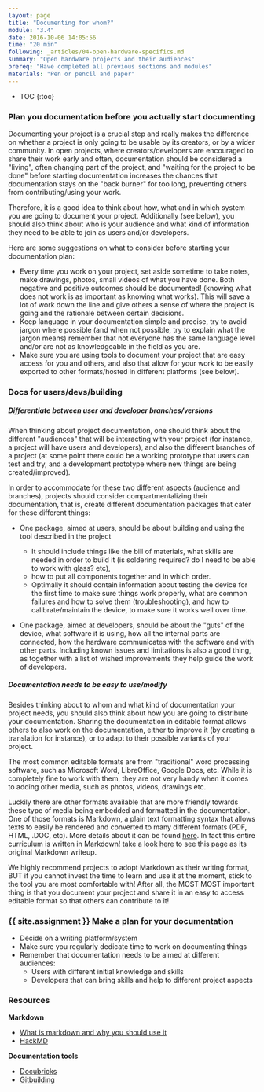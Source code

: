 ```yaml
---
layout: page
title: "Documenting for whom?"
module: "3.4"
date: 2016-10-06 14:05:56
time: "20 min"
following: _articles/04-open-hardware-specifics.md
summary: "Open hardware projects and their audiences"
prereq: "Have completed all previous sections and modules"
materials: "Pen or pencil and paper"
---
```


* TOC
{:toc}

### Plan you documentation before you actually start documenting

Documenting your project is a crucial step and really makes the difference on whether a project is only going to be usable by its creators, or by a wider community. In open projects, where creators/developers are encouraged to share their work early and often, documentation should be considered a "living", often changing part of the project, and "waiting for the project to be done" before starting documentation increases the chances that documentation stays on the "back burner" for too long, preventing others from contributing/using your work.

Therefore, it is a good idea to think about how, what and in which system you are going to document your project. Additionally (see below), you should also think about who is your audience and what kind of information they need to be able to join as users and/or developers.

Here are some suggestions on what to consider before starting your documentation plan:

- Every time you work on your project, set aside sometime to take notes, make drawings, photos, small videos of what you have done. Both negative and positive outcomes should be documented! (knowing what does not work is as important as knowing what works). This will save a lot of work down the line and give others a sense of where the project is going and the rationale between certain decisions.
- Keep language in your documentation simple and precise, try to avoid jargon where possible (and when not possible, try to explain what the jargon means) remember that not everyone has the same language level and/or are not as knowledgeable in the field as you are.
- Make sure you are using tools to document your project that are easy access for you and others, and also that allow for your work to be easily exported to other formats/hosted in different platforms (see below).

### Docs for users/devs/building
##### Differentiate between user and developer branches/versions

When thinking about project documentation, one should think about the different "audiences" that will be interacting with your project (for instance, a project will have users and developers), and also the different branches of a project (at some point there could be a working prototype that users can test and try, and a development prototype where new things are being created/improved).

In order to accommodate for these two different aspects (audience and branches), projects should consider compartmentalizing their documentation, that is, create different documentation packages that cater for these different things:

- One package, aimed at users, should be about building and using the tool described in the project
  - It should include things like the bill of materials, what skills are needed in order to build it (is soldering required? do I need to be able to work with glass? etc),
  - how to put all components together and in which order.
  - Optimally it should contain information about testing the device for the first time to make sure things work properly, what are common failures and how to solve them (troubleshooting), and how to calibrate/maintain the device, to make sure it works well over time.

- One package, aimed at developers, should be about the "guts" of the device, what software it is using, how all the internal parts are connected, how the hardware communicates with the software and with other parts. Including known issues and limitations is also a good thing, as together with a list of wished improvements they help guide the work of developers.

##### Documentation needs to be easy to use/modify

Besides thinking about to whom and what kind of documentation your project needs, you should also think about how you are going to distribute your documentation. Sharing the documentation in editable format allows others to also work on the documentation, either to improve it (by creating a translation for instance), or to adapt to their possible variants of your project.

The most common editable formats are from "traditional" word processing software, such as Microsoft Word, LibreOffice, Google Docs, etc. While it is completely fine to work with them, they are not very handy when it comes to adding other media, such as photos, videos, drawings etc.

Luckily there are other formats available that are more friendly towards these type of media being embedded and formatted in the documentation. One of those formats is Markdown, a plain text formatting syntax that allows texts to easily be rendered and converted to many different formats (PDF, HTML, .DOC, etc). More details about it can be found [here](https://www.ultraedit.com/company/blog/community/what-is-markdown-why-use-it.html). In fact this entire curriculum is written in Markdown! take a look [here](https://raw.githubusercontent.com/ohwmakers/OHM-curriculum/gh-pages/_articles/03-building-open-projects/docs-for-whom.md) to see this page as its original Markdown writeup.

We highly recommend projects to adopt Markdown as their writing format, BUT if you cannot invest the time to learn and use it at the moment, stick to the tool you are most comfortable with! After all, the MOST MOST important thing is that you document your project and share it in an easy to access editable format so that others can contribute to it!


### {{ site.assignment }} Make a plan for your documentation
- Decide on a writing platform/system
- Make sure you regularly dedicate time to work on documenting things
- Remember that documentation needs to be aimed at different audiences:
  - Users with different initial knowledge and skills
  - Developers that can bring skills and help to different project aspects


### Resources
**Markdown**
- [What is markdown and why you should use it](https://www.ultraedit.com/company/blog/community/what-is-markdown-why-use-it.html)
- [HackMD](https://hackmd.io/)  

**Documentation tools**
- [Docubricks](https://www.docubricks.com/)  
- [Gitbuilding](https://gitbuilding.io/)
